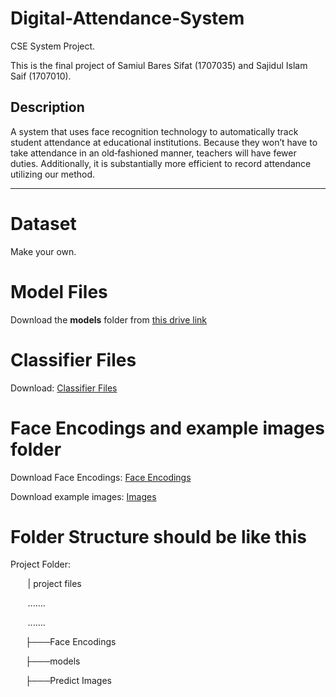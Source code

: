 # Digital-Attendance-System
CSE System Project. 

This is the final project of Samiul Bares Sifat (1707035) and Sajidul Islam Saif (1707010).

## Description
A system that uses face recognition technology to automatically track student attendance at educational institutions. Because they won’t have to take attendance in an old‑fashioned manner, teachers will have fewer duties. Additionally, it is substantially more efficient to record attendance utilizing our method.

---
# Dataset
Make your own.

# Model Files
Download the **__models__** folder from [this drive link](https://drive.google.com/drive/folders/1VDV4fMpzNrTqiAqPpG_mo1DvncmXvvgh?usp=sharing)


# Classifier Files
Download: [Classifier Files](https://drive.google.com/drive/folders/11OjIvdWXllsfFwF2Mwd66xpFGyxaAbqL?usp=sharing)


# Face Encodings and example images folder
Download Face Encodings: [Face Encodings](https://drive.google.com/drive/folders/1c_qnZrmPh1mwq8VmIDo_JxVbdR1a311w?usp=sharing)

Download example images: [Images](https://drive.google.com/drive/folders/1vI7IxZqRVs5DJ9dL49fhJ183M-WUJAsD?usp=sharing)


# Folder Structure should be like this

Project Folder:

&nbsp;&nbsp;&nbsp;&nbsp;&nbsp;&nbsp; |   project files

&nbsp;&nbsp;&nbsp;&nbsp;&nbsp;&nbsp;   .......

&nbsp;&nbsp;&nbsp;&nbsp;&nbsp;&nbsp;   .......

&nbsp;&nbsp;&nbsp;&nbsp;&nbsp;&nbsp;├───Face Encodings 

&nbsp;&nbsp;&nbsp;&nbsp;&nbsp;&nbsp;├───models 

&nbsp;&nbsp;&nbsp;&nbsp;&nbsp;&nbsp;├───Predict Images 


